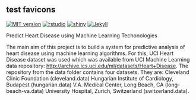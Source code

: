 
## test favicons
[![MIT version](https://img.shields.io/badge/license-MIT-blue.svg)](https://www.mit.org/package/favicons)
[![rstudio](https://travis-ci.org/itgalaxy/favicons.svg?branch=master)](https://travis-ci.org/itgalaxy/favicons)
[![shiny](https://coveralls.io/repos/github/itgalaxy/favicons/badge.svg?branch=master)](https://coveralls.io/github/itgalaxy/favicons?branch=master)
[![Jekyll](https://david-dm.org/itgalaxy/favicons/status.svg)](https://david-dm.org/itgalaxy/favicons)


Predict Heart Disease using Machine Learning Techonologies 

The main aim of this project is to build a system for predictive analysis of heart disease using machine learning algorithms. For this, UCI Heart Disease dataset was used which was available from UCI Machine Learning data repository: http://archive.ics.uci.edu/ml/datasets/Heart+Disease. The repository from the data folder contains four datasets. They are:
Cleveland Clinic Foundation (cleveland.data)
Hungarian Institute of Cardiology, Budapest (hungarian.data)
V.A. Medical Center, Long Beach, CA (long-beach-va.data)
University Hospital, Zurich, Switzerland (switzerland.data).

